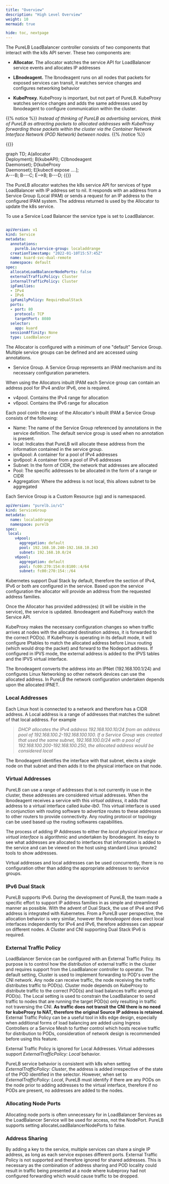 ```yaml
---
title: "Overview"
description: "High Level Overview"
weight: 10
mermaid: true

hide: toc, nextpage
---
```



The PureLB LoadBalancer controller consists of two components that interact with the k8s API server.  These two components are:


 * **Allocator.**  The allocator watches the service API for LoadBalancer service events and allocates IP addresses

 * **LBnodeagent.**  The lbnodeagent runs on all nodes that packets for exposed services can transit, it watches service changes and configures networking behavior

 * **KubeProxy.** KubeProxy is important, but not part of PureLB.  KubeProxy watches service changes and adds the same addresses used by lbnodeagent to configure communication
 within the cluster.  

 {{% notice %}} _Instead of thinking of PureLB as advertising services, think of PureLB as attracting packets to allocated addresses with KubeProxy forwarding those packets within the cluster via
 the Container Network Interface Network (POD Network) between nodes._ {{% /notice %}}

{{<mermaid align="center">}}

  graph TD;
    A(allocator<br/>Deployment);
    B(kubeAPI);
    C(lbnodeagent<br/>Daemonset);
    D(kubeProxy<br/> Daemonset);
    E[kubectl expose ....];  
    A---B;
    B---C;
    E-->B;
    B---D;
{{</mermaid>}}


The PureLB allocator watches the k8s service API for services of type LoadBalancer with IP address set to nil. It responds with an address from a Service Group (Local IPAM) or sends a request for an IP address to the configured IPAM system.  The address returned is used by the Allocator to update the k8s service.

To use a Service Load Balancer the service type is set to LoadBalancer. 

```yaml

apiVersion: v1
kind: Service
metadata:
  annotations:
    purelb.io/service-group: localaddrange
  creationTimestamp: "2022-01-10T15:57:45Z"
  name: kuard-svc-dual-remote
  namespace: default
spec:
  allocateLoadBalancerNodePorts: false
  externalTrafficPolicy: Cluster
  internalTrafficPolicy: Cluster
  ipFamilies:
  - IPv4
  - IPv6
  ipFamilyPolicy: RequireDualStack
  ports:
  - port: 80
    protocol: TCP
    targetPort: 8080
  selector:
    app: kuard
  sessionAffinity: None
  type: LoadBalancer

```

The Allocator is configured with a minimum of one "default" Service Group. Multiple service groups can be defined and are accessed using annotations.

* Service Group.  A Service Group represents an IPAM mechanism and its necessary configuration parameters.

When using the Allocators inbuilt IPAM each Service group can contain an address pool for IPv4 and/or IPv6, one is required.


 * v4pool.  Contains the IPv4 range for allocation
 * v6pool.  Contains the IPv6 range for allocation


Each pool conIn the case of the Allocator's inbuilt IPAM a Service Group consists of the following:

 * Name:  The name of the Service Group referenced by annotations in the service definition.  The default service group is used when no annotation is present.
 * local:  Indicates that PureLB will allocate these address from the information contained in the service group.
 * ipv4pool:  A container for a pool of IPv4 addresses
 * ipv6pool:  A container from a pool of IPv6 addresses
 * Subnet:  In the form of CIDR, the network that addresses are allocated
 * Pool:  The specific addresses to be allocated in the form of a range or CIDR
 * Aggregation:  Where the address is not local, this allows subnet to be aggregated

 Each Service Group is a Custom Resource (sg) and is namespaced.

```yaml
apiVersion: "purelb.io/v1"
kind: ServiceGroup
metadata:
  name: localaddrange
  namespace: purelb
spec:
 local:
    v4pool:
      aggregation: default
      pool: 192.168.10.240-192.168.10.243
      subnet: 192.168.10.0/24
    v6pool:
      aggregation: default
      pool: fc00:270:154:0:8100::4/64
      subnet: fc00:270:154::/64

```

Kubernetes support Dual Stack by default, therefore the section of IPv4, IPv6 or both are configured in the service.  Based upon the service configuration the allocator will provide an address from the requested address families.

Once the Allocator has provided address(es) (it will be visible in the service), the service is updated. lbnodeagent and KubeProxy watch the Service API.

KubeProxy makes the necessary configuration changes so when traffic arrives at nodes with the allocated destination address, it is forwarded to the correct POD(s). If KubeProxy is operating in 
its default mode, it will configure IPtables to match the allocated address before Linux routing (which would drop the packet) and forward to the Nodeport address. If configured in IPVS mode, the external address is added to the IPVS tables and the IPVS virtual interface.  

The lbnodeagent converts the address into an IPNet (192.168.100.1/24) and configures Linux Networking so other network devices can use the allocated address.  In PureLB the network configuration undertaken depends upon the allocated IPNET.

### Local Addresses  
Each Linux host is connected to a network and therefore has a CIDR address.  A Local address is a range of addresses that matches the subnet of that local address.  For example

> _DHCP allocates the IPv4 address 192.168.100.10/24 from an address pool of 192.168.100.2-192.168.100.100.  If a Service Group was created that used the same subnet, 192.168.100.0/24 with a pool of 192.168.100.200-192.168.100.250, the allocated address would be considered local_

The lbnodeagent identifies the interface with that subnet, elects a single node on that subnet and then adds it to the physical interface on that node.


### Virtual Addresses  
PureLB can use a range of addresses that is not currently in use in the cluster, these addresses are considered virtual addresses.  When the lbnodeagent receives a service with this _virtual address_, it adds that address to a virtual interface called _kube-lb0_.  This virtual interface is used in conjunction with routing software to advertize routes to these addresses to other routers to provide connectivity.  Any routing protocol or topology can be used based up the routing softwares capabilities.

The process of adding IP Addresses to either the _local physical interface_ or _virtual interface_ is algorithmic and undertaken by lbnodeagent. Its easy to see what addresses are allocated to interfaces that information is added to the service and can be viewed on the host using standard Linux iproute2 tools to show addresses.

Virtual addresses and local addresses can be used concurrently, there is no configuration other than adding the appropriate addresses to service groups.

### IPv6 Dual Stack
PureLB supports IPv6.  During the development of PureLB, the team made a specific effort to support IP address families in as simple and streamlined manner as possible.  With the advent of Dual Stack, the use of IPv4 and IPv6 address is integrated with Kubernetes. From a PureLB user perspective, the allocation behavior is very similar, however the _lbnodeagent_ does elect local interfaces independently for IPv4 and IPv6, therefore addresses can appear on different nodes.  A Cluster and CNI supporting Dual Stack IPv6 is required. 
    
### External Traffic Policy 
 LoadBalancer Service can be configured with an External Traffic Policy.  Its  purpose is to control how the distribution of external traffic in the cluster and requires support from the LoadBalancer controller to operator.  The default setting, Cluster is used to implement forwarding to POD's over the CNI network.  Any node can receive traffic, the node receiving the traffic distributes traffic to POD(s). Cluster mode depends on KubeProxy to distribute traffic to the correct POD(s) and load balances traffic among all POD(s).  The Local setting is used to constrain the LoadBalancer to send traffic to nodes that are running the target POD(s) only resulting in traffic not traversing the CNI.  **As traffic does not transit the CNI there is no need for kubeProxy to NAT, therefore the original Source IP address is retained**.  External Traffic Policy can be a useful tool in k8s edge design, especially when additional forms of load balancing are added using Ingress Controllers or a Service Mesh to further control which hosts receive traffic for distribution to PODs, consideration of network design is recommended before using this feature.  
 
 External Traffic Policy is ignored for Local Addresses. Virtual addresses support _ExternalTrafficPolicy: Local_ behavior.  
 
 PureLB service behavior is consistent with k8s when setting _ExternalTrafficPolicy: Cluster_, the address is added irrespective of the state of the POD identified in the selector.  However, when set to _ExternalTrafficPolicy: Local_, PureLB must identify if there are any PODs on the node prior to adding addresses to the virtual interface, therefore if no PODs are present, no addresses are added to the nodes. 

### Allocating Node Ports
Allocating node ports is often unnecessary for in LoadBalancer Services as the LoadBalancer Service will be used for access, not the NodePort.  PureLB supports setting allocateLoadBalancerNodePorts to false.


### Address Sharing
By adding a key to the service, multiple services can share a single IP address, as long as each service exposes different ports. External Traffic Policy is not supported and therefore ignored for shared addresses. This is necessary as the combination of address sharing and POD locality could result in traffic being presented at a node where kubeproxy had not configured forwarding which would cause traffic to be dropped.
